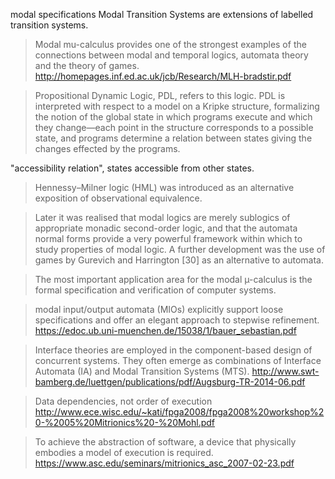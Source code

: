 
modal specifications
Modal Transition Systems are extensions of labelled transition systems.

> Modal mu-calculus provides one of the strongest examples of the connections between modal and temporal logics, automata theory and the theory of games.
http://homepages.inf.ed.ac.uk/jcb/Research/MLH-bradstir.pdf

> Propositional Dynamic Logic, PDL, refers to this logic. PDL is interpreted with respect to a model on a Kripke structure, formalizing the notion of the global state in which programs execute and which they change—each point in the structure corresponds to a possible state, and programs determine a relation between states giving the changes effected by the programs.

"accessibility relation", states accessible from other states.

> Hennessy–Milner logic (HML) was introduced as an alternative exposition of observational equivalence.

> Later it was realised that modal logics are merely sublogics of appropriate monadic second-order logic, and that the automata normal forms provide a very powerful framework within which to study properties of modal logic. A further development was the use of games by Gurevich and Harrington [30] as an alternative to automata.

> The most important application area for the modal µ-calculus is the formal
specification and verification of computer systems.

> modal input/output automata (MIOs) explicitly support loose specifications and offer an elegant approach to stepwise refinement.
https://edoc.ub.uni-muenchen.de/15038/1/bauer_sebastian.pdf

> Interface theories are employed in the component-based design of concurrent systems. They often emerge as combinations of Interface Automata (IA) and Modal Transition Systems (MTS). http://www.swt-bamberg.de/luettgen/publications/pdf/Augsburg-TR-2014-06.pdf

> Data dependencies, not order of execution http://www.ece.wisc.edu/~kati/fpga2008/fpga2008%20workshop%20-%2005%20Mitrionics%20-%20Mohl.pdf

> To achieve the abstraction of software, a device that physically embodies a model of execution is required. https://www.asc.edu/seminars/mitrionics_asc_2007-02-23.pdf
